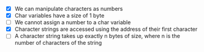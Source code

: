 - [X] We can manipulate characters as numbers
- [X] Char variables have a size of 1 byte
- [ ] We cannot assign a number to a char variable
- [X] Character strings are accessed using the address of their first character
- [ ] A character string takes up exactly n bytes of size, where n is the number of characters of the string